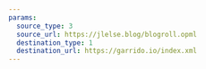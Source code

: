 ```yaml
---
params:
  source_type: 3
  source_url: https://jlelse.blog/blogroll.opml
  destination_type: 1
  destination_url: https://garrido.io/index.xml
---
```

